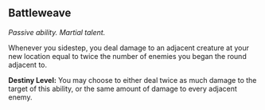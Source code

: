 ## Battleweave

_Passive ability. Martial talent._

Whenever you sidestep, you deal damage to an adjacent creature at your new location equal to twice the number of enemies you began the round adjacent to.

**Destiny Level:**
You may choose to either deal twice as much damage to the target of this ability, or the same amount of damage to every adjacent enemy.
